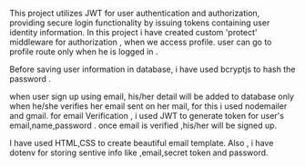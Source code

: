 This project utilizes JWT for user authentication and authorization, providing secure login functionality by issuing tokens containing user identity information.
In this project i have created custom 'protect' middleware for authorization , when we access profile. user can go to profile route only when he is logged in .

Before saving user information in database, i have used bcryptjs to hash the password .

when user sign up using email, his/her detail will be added to database only when he/she verifies her email sent on her mail, for this i used nodemailer and gmail.
for email Verification , i used JWT to generate token for user's email,name,password . once email is verified ,his/her will be signed up.

I have used HTML,CSS to create beautiful email template.
Also , i have dotenv for storing sentive info like ,email,secret token and password.

